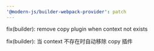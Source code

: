 ```yaml
---
'@modern-js/builder-webpack-provider': patch
---
```


fix(builder): remove copy plugin when context not exists

fix(builder): 当 context 不存在时自动移除 copy 插件
